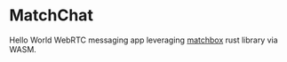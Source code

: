 # MatchChat

Hello World WebRTC messaging app leveraging [matchbox](https://github.com/johanhelsing/matchbox) rust library via WASM.

